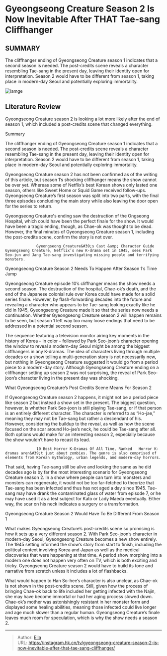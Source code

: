 # Gyeongseong Creature Season 2 Is Now Inevitable After THAT Tae-sang Cliffhanger


## SUMMARY 



  The cliffhanger ending of Gyeongseong Creature season 1 indicates that a second season is needed.   The post-credits scene reveals a character resembling Tae-sang in the present day, leaving their identity open for interpretation.   Season 2 would have to be different from season 1, taking place in modern-day Seoul and potentially exploring immortality.  

![iamge](https://static1.srcdn.com/wordpress/wp-content/uploads/2024/01/gyeoungseong_creature_season2invevitable.jpg)

## Literature Review
Gyeongseong Creature season 2 is looking a lot more likely after the end of season 1, which included a post-credits scene that changed everything.





Summary

  The cliffhanger ending of Gyeongseong Creature season 1 indicates that a second season is needed.   The post-credits scene reveals a character resembling Tae-sang in the present day, leaving their identity open for interpretation.   Season 2 would have to be different from season 1, taking place in modern-day Seoul and potentially exploring immortality.  







Gyeongseong Creature season 2 has not been confirmed as of the writing of this article, but season 1’s shocking cliffhanger means the show cannot be over yet. Whereas some of Netflix’s best Korean shows only lasted one season, others like Sweet Home or Squid Game received follow-ups. Gyeongseong Creature’s first season was split into two parts, with the final three episodes concluding the main story while also leaving the door open for the series to return.

Gyeongseong Creature&#39;s ending saw the destruction of the Ongseong Hospital, which could have been the perfect finale for the show. It would have been a tragic ending, though, as Chae-ok was thought to be dead. However, the final minutes of Gyeongseong Creature season 1, including the post-credits scene, confirm the story is not over.

                  Gyeongseong Creature&#39;s Cast &amp; Character Guide   Gyeongseong Creature, Netflix’s new K-drama set in 1945, sees Park Seo-jun and Jang Tae-sang investigating missing people and terrifying monsters.    





 Gyeongseong Creature Season 2 Needs To Happen After Season 1’s Time Jump 
         

Gyeongseong Creature episode 10’s cliffhanger means the show needs a second season. The destruction of the hospital, Chae-ok’s death, and the end of the Japanese colonial rule over Korea could have made for a solid series finale. However, by flash-forwarding decades into the future and revealing a character who appears to be Tae-sang looking exactly like he did in 1945, Gyeongseong Creature made it so that the series now needs a continuation. Whether Gyeongseong Creature season 2 will happen remains to be seen, but season 1 left way too many loose endings that need to be addressed in a potential second season.

The sequence featuring a television monitor airing key moments in the history of Korea – in color – followed by Park Seo-joon’s character opening the window to reveal a modern-day Seoul might be among the biggest cliffhangers in any K-dramas. The idea of characters living through multiple decades or a show telling a multi-generation story is not necessarily new, but nothing in Gyeongseong Creature suggested it would go from a period piece to a modern-day story. Although Gyeongseong Creature ending on a cliffhanger setting up season 2 was not surprising, the reveal of Park Seo-joon’s character living in the present day was shocking.






 What Gyeongseong Creature’s Post Credits Scene Means For Season 2 
          

If Gyeongseong Creature season 2 happens, it might not be a period piece like season 2 but instead a show set in the present. The biggest question, however, is whether Park Seo-joon is still playing Tae-sang, or if that person is an entirely different character. The character is referred to as “Ho-jae,” meaning they may not be Tae-sang but rather a descendant of his. However, considering the buildup to the reveal, as well as how the scene focused on the scar around Ho-jae’s neck, he could be Tae-sang after all. Both options would make for an interesting season 2, especially because the show wouldn’t have to recast its lead.

                  10 Best Horror K-Dramas Of All Time, Ranked   Horror K-dramas aren&#39;t just about zombies. The genre is also comprised of elements from Korean mythology, urban legends, and modern-day horrors.    




That said, having Tae-sang still be alive and looking the same as he did decades ago is by far the most interesting scenario for Gyeongseong Creature season 2. In a show where people can turn into monsters and monsters can regenerate, it would not be too far-fetched to theorize that Tae-sang has been infected and thus has not aged a day since 1945. Tae-sang may have drank the contaminated glass of water from episode 7, or he may have used it as a test subject for Kato or Lady Maeda eventually. Either way, the scar on his neck indicates a surgery or a transformation.



 Gyeongseong Creature Season 2 Would Have To Be Different From Season 1 
          

What makes Gyeongseong Creature’s post-credits scene so promising is how it sets up a very different season 2. With Park Seo-joon’s character in modern-day Seoul, Gyeongseong Creature becomes a new show entirely. The 1945 setting informed the show’s story from start to finish, including the political context involving Korea and Japan as well as the medical discoveries that were happening at that time. A period show morphing into a modern one does not happen very often on TV, which is both exciting and tricky. Gyeongseong Creature season 2 would have to build its tone and narrative from scratch unless it includes a lot of flashbacks.




What would happen to Han So-hee’s character is also unclear, as Chae-ok is not shown in the post-credits scene. Still, given how the process of bringing Chae-ok back to life included her getting infected with the Najin, she may have become immortal or had her aging process slowed down. Chae-ok’s mother was astonishingly resistant in her monster form and displayed some healing abilities, meaning those infected could live longer and age much slower than a regular human. Gyeongseong Creature’s finale leaves much room for speculation, which is why the show needs a season 2.



---

> Author: [Ella](https://instagram.hk.cn/)  
> URL: https://instagram.hk.cn/tv/gyeongseong-creature-season-2-is-now-inevitable-after-that-tae-sang-cliffhanger/  

